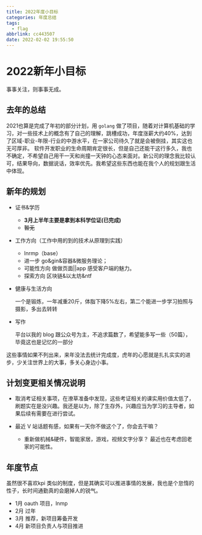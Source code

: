 ```yaml
---
title: 2022年度小目标
categories: 年度总结
tags:
  - flag
abbrlink: cc443507
date: 2022-02-02 19:55:50
---
```


# 2022新年小目标

事事关注，则事事无成。

## 去年的总结

2021也算是完成了年初的部分计划，用 `golang` 做了项目，随着对计算机基础的学习，对一些技术上的概念有了自己的理解，跳槽成功，年度涨薪大约40%，达到了区域-职业-年限-行业的中游水平，在一家公司待久了就是会被倒挂，其实这也无可厚非。
软件开发职业的生命周期肯定很长，但是自己还能干这行多久，我也不确定，不希望自己用干一天和尚撞一天钟的心态来面对。新公司的理念我比较认可，结果导向，数据说话，效率优先。我希望这些东西也能在我个人的规划跟生活中体现。

## 新年的规划

- 证书&学历

  - **3月上半年主要是拿到本科学位证(已完成)**
  - ~~暂无~~
  
- 工作方向（工作中用的到的技术从原理到实践）
  - lnrmp（base）  
  - 进一步 go&gin&容器&微服务理论；
  - 可能性方向 做做页面||app 感受客户端的魅力。
  - 探索方向 区块链&以太坊&ntf

- 健康与生活方向

  一个是锻炼，一年减重20斤，体脂下降5%左右，第二个能进一步学习拍照与摄影，多出去转转

- 写作

  平台以我的 blog 跟公众号为主，不追求篇数了，希望能多写一些（50篇），毕竟这也是记忆的一部分

这些事情如果不列出来，来年没法去统计完成度，虎年的心愿就是扎扎实实的进步，少关注世界上的大事，多关心身边小事。

## 计划变更相关情况说明

- 取消考证相关事项，在潦草准备中发现，这些考证相关的课实用价值太低了，刷题实在是没兴趣。我还是以为，除了生存外，兴趣应当为学习的主导者，如果后续有需要在进行尝试。

- 最近 V 站话题有感，如果有一天你不做这个了，你会去干嘛？
  - 重新做机械&硬件，智能家居，游戏，视频文字分享？ 最近也在考虑回老家的可能性。

## 年度节点

虽然很不喜欢kpi 类似的制度，但是其确实可以推进事情的发展，我也是个怠惰的性子，长时间通勤真的会磨掉人的锐气。

- 1月 oauth 项目，lnmp
- 2月 过年
- 3月 推荐，新项目筹备开发
- 4月 新项目负责人与项目推进
